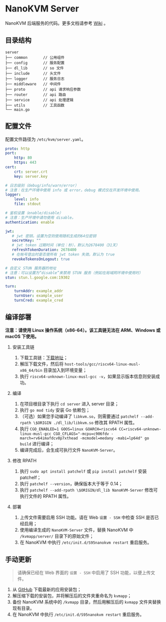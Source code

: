 # NanoKVM Server

NanoKVM 后端服务的代码。更多文档请参考 [Wiki](https://wiki.sipeed.com/nanokvm) 。

## 目录结构

```shell
server
├── common       // 公用组件
├── config       // 服务配置
├── dl_lib       // so 文件
├── include      // 头文件
├── logger       // 服务日志
├── middleware   // 中间件
├── proto        // api 请求响应参数
├── router       // api 路由
├── service      // api 处理逻辑
├── utils        // 工具函数
└── main.go
```

## 配置文件

配置文件路径为 `/etc/kvm/server.yaml`。

```yaml
proto: http
port:
    http: 80
    https: 443
cert:
    crt: server.crt
    key: server.key

# 日志级别（debug/info/warn/error）
# 注意：在生产环境中使用 info 或 error。debug 模式仅在开发环境中使用。
logger:
    level: info
    file: stdout

# 鉴权设置（enable/disable）
# 注意：生产环境中请勿使用 disable。
authentication: enable

jwt:
   # jwt 密钥。设置为空则使用随机生成的64位密钥
   secretKey: ""
   # jwt token 过期时间（单位：秒），默认为2678400（31天）
   refreshTokenDuration: 2678400
   # 在帐号登出时是否使所有 jwt token 失效。默认为 true
   revokeTokensOnLogout: true

# 自定义 STUN 服务器的地址
# 注意：可以设置为“disable”来禁用 STUN 服务（例如在局域网环境中使用时）
stun: stun.l.google.com:19302

turn:
    turnAddr: example_addr
    turnUser: example_user
    turnCred: example_cred
```

## 编译部署

**注意：请使用 Linux 操作系统（x86-64）。该工具链无法在 ARM、Windows 或 macOS 下使用。**

1. 安装工具链
   1. 下载工具链：[下载地址](https://sophon-file.sophon.cn/sophon-prod-s3/drive/23/03/07/16/host-tools.tar.gz)；
   2. 解压下载文件，然后将 `host-tools/gcc/riscv64-linux-musl-x86_64/bin` 目录加入到环境变量；
   3. 执行 `riscv64-unknown-linux-musl-gcc -v`，如果显示版本信息则安装成功。

2. 编译
   1. 在项目根目录下执行 `cd server` 进入 server 目录；
   2. 执行 `go mod tidy` 安装 Go 依赖包；
   3. （可选）如果您手动编译了 `libkvm.so`，则需要通过 `patchelf --add-rpath \$ORIGIN ./dl_lib/libkvm.so` 修改其 RPATH 属性。
   4. 执行 `CGO_ENABLED=1 GOOS=linux GOARCH=riscv64 CC=riscv64-unknown-linux-musl-gcc CGO_CFLAGS="-mcpu=c906fdv -march=rv64imafdcv0p7xthead -mcmodel=medany -mabi=lp64d" go build` 进行编译；
   5. 编译完成后，会生成可执行文件 `NanoKVM-Server`。

3. 修改 RPATH
   1. 执行 `sudo apt install patchelf` 或 `pip install patchelf` 安装 patchelf；
   2. 执行 `patchelf --version`，确保版本大于等于 0.14；
   3. 执行 `patchelf --add-rpath \$ORIGIN/dl_lib NanoKVM-Server` 修改可执行文件的 RPATH 属性。

4. 部署
   1. 上传文件需要启用 SSH 功能。请在 Web `设置 - SSH` 中检查 SSH 是否已经启用；
   2. 使用编译生成的 `NanoKVM-Server` 文件，替换 NanoKVM 中 `/kvmapp/server/` 目录下的原始文件；
   3. 在 NanoKVM 中执行 `/etc/init.d/S95nanokvm restart` 重启服务。

## 手动更新

> 请确保已经在 Web 界面的 `设置 - SSH` 中启用了 SSH 功能，以便上传文件。

1. 从 [GitHub](https://github.com/sipeed/NanoKVM/releases) 下载最新的应用安装包；
2. 解压缩下载的安装包，并将解压后的文件夹重命名为 `kvmapp`；
3. 备份 NanoKVM 系统中的 `/kvmapp` 目录，然后用解压后的 `kvmapp` 文件夹替换现有目录。
4. 在 NanoKVM 中执行 `/etc/init.d/S95nanokvm restart` 重启服务。
